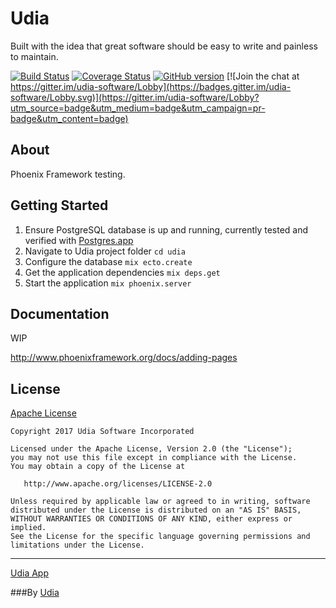 # Udia

Built with the idea that great software should be easy to write and painless to maintain.

[![Build Status](https://travis-ci.org/udia-software/udia.svg?branch=master)](https://travis-ci.org/udia-software/udia)
[![Coverage Status](https://coveralls.io/repos/github/udia-software/udia/badge.svg?branch=master)](https://coveralls.io/github/udia-software/udia?branch=master)
[![GitHub version](https://badge.fury.io/gh/udia-software%2Fudia.svg)](https://badge.fury.io/gh/udia-software%2Fudia)
[![Join the chat at https://gitter.im/udia-software/Lobby](https://badges.gitter.im/udia-software/Lobby.svg)](https://gitter.im/udia-software/Lobby?utm_source=badge&utm_medium=badge&utm_campaign=pr-badge&utm_content=badge)

## About

Phoenix Framework testing.

## Getting Started

1. Ensure PostgreSQL database is up and running, currently tested and verified with [Postgres.app](https://postgresapp.com/)
2. Navigate to Udia project folder `cd udia`
3. Configure the database `mix ecto.create`
4. Get the application dependencies `mix deps.get`
5. Start the application `mix phoenix.server`

## Documentation
WIP

http://www.phoenixframework.org/docs/adding-pages

## License

[Apache License](LICENSE)

```text
Copyright 2017 Udia Software Incorporated

Licensed under the Apache License, Version 2.0 (the "License");
you may not use this file except in compliance with the License.
You may obtain a copy of the License at

   http://www.apache.org/licenses/LICENSE-2.0

Unless required by applicable law or agreed to in writing, software
distributed under the License is distributed on an "AS IS" BASIS,
WITHOUT WARRANTIES OR CONDITIONS OF ANY KIND, either express or implied.
See the License for the specific language governing permissions and
limitations under the License.
```

---
[Udia App](https://a.udia.ca/)

###By [Udia](https://udia.ca)
